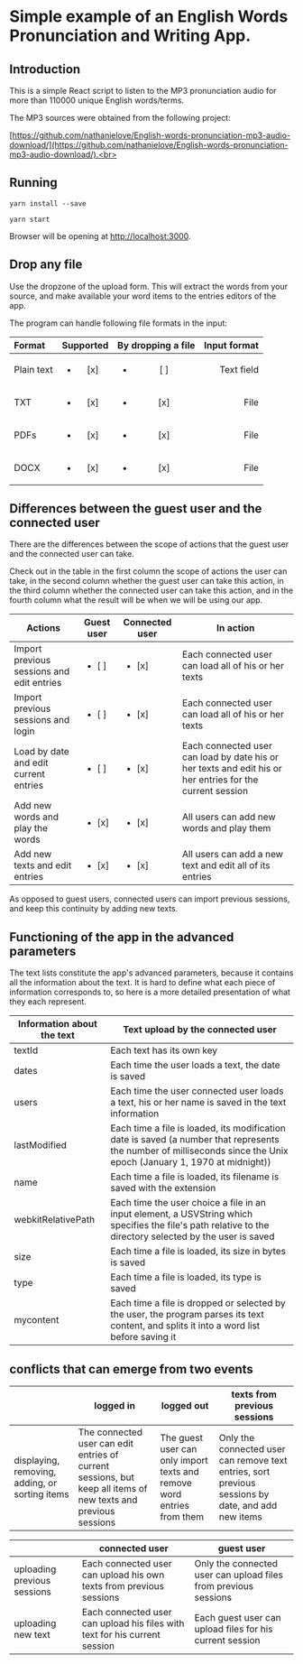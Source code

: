 # Simple example of an English Words Pronunciation and Writing App.


## Introduction

This is a simple React script to listen to the MP3 pronunciation audio for more than 110000 unique English words/terms. 

The MP3 sources were obtained from the following project: 

[https://github.com/nathanielove/English-words-pronunciation-mp3-audio-download/](https://github.com/nathanielove/English-words-pronunciation-mp3-audio-download/).<br>

## Running

```
yarn install --save

yarn start
```

Browser will be opening at [http://localhost:3000](http://localhost:3000).<br>

## Drop any file

Use the dropzone of the upload form.
This will extract the words from your source, and make available your word items to the entries editors of the app.

The program can handle following file formats in the input:

| Format     | Supported          | By dropping a file | Input format | 
|:------------|:--------------------:|:--------------------:|--------------:|
| Plain text | <ul><li>[x] </li></ul> | <ul><li>[ ] </li> | Text field | 
| TXT       | <ul><li>[x] </li></ul> | <ul><li>[x] </li></ul> | File         | 
| PDFs       | <ul><li>[x] </li></ul> | <ul><li>[x] </li></ul> | File         |  
| DOCX       | <ul><li>[x] </li></ul> | <ul><li>[x] </li></ul> | File         | 



## Differences between the guest user and the connected user

There are the differences between the scope of actions that the guest user and the connected user can take.

Check out in the table in the first column the scope of actions the user can take, in the second column whether the guest user can take this action, in the third column whether the connected user can take this action, and in the fourth column what the result will be when we will be using our app.

| Actions | Guest user | Connected user | In action |
|---|---|---|---|
| Import previous sessions and edit entries | <ul><li>[ ] </li></ul> | <ul><li>[x] </li></ul> | Each connected user can load all of his or her texts |
| Import previous sessions and login | <ul><li>[ ] </li></ul> | <ul><li>[x] </li></ul> | Each connected user can load all of his or her texts |
| Load by date and edit current entries | <ul><li>[ ] </li></ul> | <ul><li>[x] </li></ul> | Each connected user can load by date his or her texts and edit his or her entries for the current session | 
| Add new words and play the words | <ul><li>[x] </li></ul> | <ul><li>[x] </li></ul> | All users can add new words and play them | 
| Add new texts and edit entries | <ul><li>[x] </li></ul> | <ul><li>[x] </li></ul> | All users can add a new text and edit all of its entries  | 
 
As opposed to guest users, connected users can import previous sessions, and keep this continuity by adding new texts.

## Functioning of the app in the advanced parameters

The text lists constitute the app's advanced parameters, because it contains all the information about the text. It is hard to define what each piece of information corresponds to, so here is a more detailed presentation of what they each represent.

| Information about the text | Text upload by the connected user | 
|---|---|
| textId | Each text has its own key | 
| dates | Each time the user loads a text, the date is saved | 
| users | Each time the user connected user loads a text, his or her name is saved in the text information | 
| lastModified | Each time a file is loaded, its modification date is saved (a number that represents the number of milliseconds since the Unix epoch (January 1, 1970 at midnight)) | 
| name | Each time a file is loaded, its filename is saved with the extension | 
| webkitRelativePath | Each time the user choice a file in an input element, a USVString which specifies the file's path relative to the directory selected by the user is saved | 
| size | Each time a file is loaded, its size in bytes is saved | 
| type | Each time a file is loaded, its type is saved | 
| mycontent | Each time a file is dropped or selected by the user, the program parses its text content, and splits it into a word list before saving it | | 

## conflicts that can emerge from two events


|  | logged in | logged out | texts from previous sessions |
|---|---|---|---|
| displaying, removing, adding, or sorting items | The connected user can edit entries of current sessions, but keep all items of new texts and previous sessions | The guest user can only import texts and remove word entries from them | Only the connected user can remove text entries, sort previous sessions by date, and add new items | 

|  | connected user | guest user |
|---|---|---|
| uploading previous sessions | Each connected user can upload his own texts from previous sessions | Only the connected user can upload files from previous sessions |
| uploading new text | Each connected user can upload his files with text for his current session | Each guest user can upload files for his current session | 

